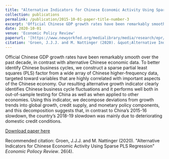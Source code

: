 ```yaml
---
title: "Alternative Indicators for Chinese Economic Activity Using Sparse PLS Regression"
collection: publications
permalink: /publication/2015-10-01-paper-title-number-3
excerpt: 'Official Chinese GDP growth rates have been remarkably smooth over the past decade, in contrast with alternative Chinese economic data. To better identify Chinese business cycles, we construct a sparse partial least squares (PLS) factor from a wide array of Chinese higher-frequency data, targeted toward variables that are highly correlated with important aspects of the Chinese economy. Our resulting alternative growth indicator clearly identifies Chinese business cycle fluctuations and it performs well both in out-of-sample testing for China as well as when applied to other economies. Using this indicator, we decompose deviations from growth trends into global growth, credit supply, and monetary policy components, and this decomposition suggests that, in contrast to China’s 2015-16 slowdown, the country’s 2018-19 slowdown was mainly due to deteriorating domestic credit conditions.'
date: 2020-10-01
venue: 'Economic Policy Review'
paperurl: '[https://www.newyorkfed.org/medialibrary/media/research/epr/2020/epr_2020_china-sparse-pls_groen.pdf](https://www.newyorkfed.org/medialibrary/media/research/epr/2020/epr_2020_china-sparse-pls_groen.pdf)'
citation: 'Groen, J.J.J. and M. Nattinger (2020). &quot;Alternative Indicators for Chinese Economic Activity Using Sparse PLS Regression&quot; <i>Economic Policy Review</i>. 26(4).'
---
```

Official Chinese GDP growth rates have been remarkably smooth over the past decade, in contrast with alternative Chinese economic data. To better identify Chinese business cycles, we construct a sparse partial least squares (PLS) factor from a wide array of Chinese higher-frequency data, targeted toward variables that are highly correlated with important aspects of the Chinese economy. Our resulting alternative growth indicator clearly identifies Chinese business cycle fluctuations and it performs well both in out-of-sample testing for China as well as when applied to other economies. Using this indicator, we decompose deviations from growth trends into global growth, credit supply, and monetary policy components, and this decomposition suggests that, in contrast to China’s 2015-16 slowdown, the country’s 2018-19 slowdown was mainly due to deteriorating domestic credit conditions.

[Download paper here](https://www.newyorkfed.org/medialibrary/media/research/epr/2020/epr_2020_china-sparse-pls_groen.pdf)

Recommended citation: Groen, J.J.J. and M. Nattinger (2020). "Alternative Indicators for Chinese Economic Activity Using Sparse PLS Regression" <i>Economic Poliocy Review</i>. 26(4).

